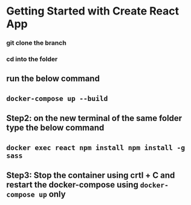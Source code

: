 # Getting Started with Create React App

### git clone the branch 

### cd into the folder 

## run the below command 

## `docker-compose up --build`

## Step2:  on the new terminal of the same folder type the below command

##  `docker exec react npm install npm install -g sass`

## Step3:  Stop the container using crtl + C and restart the docker-compose using `docker-compose up` only
